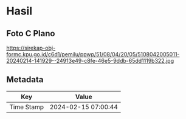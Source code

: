 # Hasil

## Foto C Plano

https://sirekap-obj-formc.kpu.go.id/c6d1/pemilu/ppwp/51/08/04/20/05/5108042005011-20240214-141929--24913e49-c8fe-46e5-9ddb-65dd1119b322.jpg


## Metadata

| Key        | Value               |
| ---------- | ------------------- |
| Time Stamp | 2024-02-15 07:00:44 |



